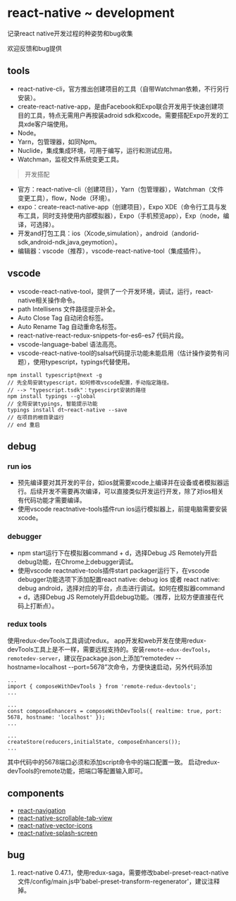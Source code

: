 # react-native ~ development
记录react native开发过程的种姿势和bug收集

欢迎反馈和bug提供

## tools
- react-native-cli，官方推出创建项目的工具（自带Watchman依赖，不行另行安装）。
- create-react-native-app，是由Facebook和Expo联合开发用于快速创建项目的工具，特点无需用户再按装adroid sdk和xcode。需要搭配Expo开发的工具xde客户端使用。
- Node。
- Yarn，包管理器，如同Npm。
- Nuclide，集成集成环境，可用于编写，运行和测试应用。
- Watchman，监视文件系统变更工具。

> 开发搭配

- 官方：react-native-cli（创建项目），Yarn（包管理器），Watchman（文件变更工具），flow，Node（环境）。
- expo：create-react-native-app（创建项目），Expo XDE（命令行工具与发布工具，同时支持使用内部模拟器），Expo（手机预览app），Exp（node，编译，可选择）。
- 开发and打包工具：ios（Xcode,simulation），android（andorid-sdk,android-ndk,java,geymotion）。
- 编辑器：vscode（推荐），vscode-react-native-tool（集成插件）。

## vscode

- vscode-react-native-tool，提供了一个开发环境，调试，运行，react-native相关操作命令。
- path Intellisens 文件路径提示补全。
- Auto Close Tag 自动闭合标签。
- Auto Rename Tag 自动重命名标签。
- react-native-react-redux-snippets-for-es6-es7 代码片段。
- vscode-language-babel 语法高亮。
- vscode-react-native-tool的salsa代码提示功能未能启用（估计操作姿势有问题），使用typescript，typings代替使用。

```
npm install typescript@next -g
// 先全局安装typescript，如何修改vscode配置，手动指定路径。
// --> "typescript.tsdk"：typescirpt安装的路径
npm install typings --global
// 全局安装typings, 智能提示功能
typings install dt~react-native --save
// 在项目的根目录运行
// end 重启
```

## debug

### run ios

- 预先编译要对其开发的平台，如ios就需要xcode上编译并在设备或者模拟器运行。后续开发不需要再次编译，可以直接类似开发运行开发，除了对ios相关有代码功能才需要编译。
- 使用vscode reactnative-tools插件run ios运行模拟器上，前提电脑需要安装xcode。

### debugger

- npm start运行下在模拟器command + d，选择Debug JS Remotely开启debug功能，在Chrome上debugger调试。
- 使用vscode reactnative-tools插件start packager运行下，在vscode debugger功能选项下添加配置react native: debug ios 或者 react native: debug android，选择对应的平台，点击进行调试。如何在模拟器command + d，选择Debug JS Remotely开启debug功能。（推荐，比较方便直接在代码上打断点）。

### redux tools

使用redux-devTools工具调试redux。
app开发和web开发在使用redux-devTools工具上是不一样，需要远程支持的。安装`remote-edux-devTools`，`remotedev-server`，建议在package.json上添加“remotedev --hostname=localhost --port=5678”次命令，方便快速启动，另外代码添加  
```
...
import { composeWithDevTools } from 'remote-redux-devtools';
...

...
const composeEnhancers = composeWithDevTools({ realtime: true, port: 5678, hostname: 'localhost' });
...

...
createStore(reducers,initialState, composeEnhancers());
...
```
其中代码中的5678端口必须和添加script命令中的端口配置一致。
启动redux-devTools的remote功能，把端口等配置输入即可。

## components

- [react-navigation
]()
- [react-native-scrollable-tab-view
]()
- [react-native-vector-icons]()
- [react-native-splash-screen]()

## bug
1. react-native 0.47.1，使用redux-saga，需要修改babel-preset-react-native文件/config/main.js中'babel-preset-transform-regenerator'，建议注释掉。